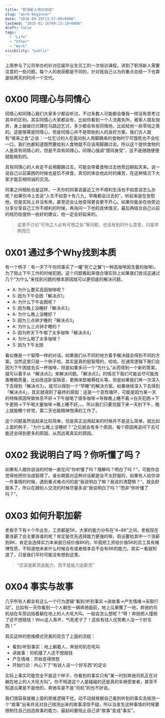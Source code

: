 ```yaml
---
title: "职场新人培训总结"
slug: "work-beginner"
date: "2018-09-19T13:57:00+0000"
lastmod: "2025-01-16T09:13:18+0000"
draft: false
tags:
  - "Life"
  - "Other"
  - "Work"
visibility: "public"
---
```

上周参与了公司举办的针对应届毕业生员工的一次培训课程，讲到了职场新人需要注意的一些问题。每个人的收获都是不同的，针对我自己认为的重点总结一下也算是给两天的时间一个交代。

# 0X00 同理心与同情心

同情心和同理心我们大家多少都会听过，不过多数人可能都会像我一样没有思考过其中的区别。其实同情心大家都会有，比如你看到一个人流离失所，被家人朋友抛弃，身上破破烂烂蹲在马路边乞讨，多少都会有些同情他，比如给他一些零钱之类的。这能够算是同情心，但是同情心并不是帮助别人的良好方案。我们古人就有“嗟来之食”之说：一位乞讨的人在面对别人用脚踢来的食物时宁可饿死也不会吃一口。我们也都知道既然要给别人食物就不应该用脚踢过去。所以这个提供食物的人是具有同情心的，但是不具有同理心。同理心强调“感同身受”，这不是随随便便就能做到的。

具有同理心的人肯定不会用脚踢过去，可能会带着食物过去他旁边聊起天来。说一说自己以前窘困的时候也是饥不择食，真切的体会他此时的痛苦，在这种情况下大家才能互相坦诚的交流。

同事之间相处也是这样，一天你的同事说最近工作不顺利生活也不如意该怎么办呢？如果你冲上去说“人生不如意十有八九，早晚都会过去的”。听起来是在安慰他，但是实际上并没有用，甚至还会让他变得更丧更不开心。如果你能坐在他旁边分享分享自己工作不顺利的时候，再询问一下他的具体情况，最后再结合自己以前的经历给提供一些好的建议，他一定会好起来的。

> 这里不讨论“可怜之人必有可恨之处”等问题，也没有别的什么意思，只是举例而已

# 0X01 通过多个Why找到本质

有一个例子：有一天下午你同事买了一罐“死亡之翼”(一种高咖啡因含量的咖啡)，为了阻止下午工作的时候犯困。这个问题看起来很合理实际上如果我们尝试这通过几个“为什么”来找到问题的根本原因就可以更彻底的解决问题。

  * A: 为什么要买高因咖啡呢？
  * S: 因为下午会困「解决点1」
  * A: 为什么下午会困呢？
  * S: 因为晚上没睡好「解决点2」
  * A: 为什么晚上没睡好？
  * S: 因为三点钟才睡的「解决点3」
  * A: 为什么三点钟才睡的？
  * S: 因为昨天下午喝了太多咖啡「解决点4」
  * A: 为什么喝了太多咖啡？
  * S: 因为下午太困

看似像是一个智障一样的对话，如果我们从不同的地方着手解决就会得到不同的方案。当然这里只是一个例子哈，其实是真的挺智障的，哈哈。在通常逻辑下我们会因为下午困就去买一杯咖啡，但是如果多问一个“为什么”从而得到一个新的答案，就可以着手从「解决点2」来解决问题。「解决点2」的情况下我们可能会尽可能改善睡眠质量，比如改造卧室隔音，更换床垫被褥枕头等。但是如果我们再一次深入下去得到「解决点3」，就可以得到一个“早睡”的解决方案。如果继续深入下去得到「解决点4」，其实就得到了最终的原因：这是一个恶性循环，可能是因为某一天的特殊原因导致休息不好->下午就喝了很多咖啡->导致晚上睡不着->白天犯困->下午更困->下午喝大量咖啡->晚上睡不好。。。所以我们只要克服下来一天的下午，晚上就能睡个好觉，第二天也能精神饱满的工作了。

这个问题虽然说起来比较简单，但是真正运用起来的时候并不是这么简单。就比如上面的例子，“为什么晚上没睡好？”之后就会有多个原因，每个原因再追问下去可能还会得到更多的原因，从而远离真实的原因。

# 0X02 我说明白了吗？你听懂了吗？

如果有人跟你说话的时候一直在问“你听懂了吗？理解吗？明白了吗？”，可能你会觉得他把你当成智障了。谁长期面对这种对话都是会不太舒服的，如果有人给你讲一件事情的时候，遇到重点难点问的是“我说明白了嘛？我说的清楚嘛？”，就会舒服多了。所以在跟别人交流的时候尽量多说“我说明白了吗？”而非“你听懂了吗？”。

# 0X03 如何升职加薪

老板手下有十个毕业生，工资都是5K，大家的能力分布在“4~8K”之间，老板现在要涨薪了会主要涨谁的呢？肯定是优先选择能力更强的嘛，假设要给其中一个涨薪到8K，肯定会选择实力本来就已经价值8K的。毕竟把工资给价值5K的员工具有赌博性质，不知道他未来什么时候会有或者根本会不会有8K的能力。其实一看就知道了，只是我们平时可能没有想到这里。

> “应该是薪资追能力，而不是能力追薪资”

# 0X04 事实与故事

几乎所有人都会有这么一个行为逻辑“看到/听到事实->讲故事->产生情绪->采取行动”。比如有一天你看到一个人躺在一辆奔驰面前，地上瓜果撒了一地，奔驰的司机站在车旁边指着躺在地上的人大吼大叫。一般会怎么想呢？“呀！奔驰把人撞倒了还不想赔钱！Woc这人真坏，气死老子了！这些有钱人仗势欺人没一个好东西！”

其实这样的思维模式完美的契合了上面的流程：

  * 看到/听到事实：地上躺着人，奔驰司机在吼叫
  * 讲故事：司机撞了人还不想赔钱
  * 产生情绪：开始变得愤怒
  * 开始行动：内心下了“有钱人没一个好东西”的定论

实际上事实可能完全不是这个样子，你看到的事实只有“某一时刻奔驰司机正在对躺在地上的人大吼大叫”。你不知道这个人是碰磁的还是真的车祸受害者，甚至不知道瓜果是不是他的，奔驰车是不是“司机”的也不好说。

我们很容易就被上面的思维逻辑干扰，动不动就根据自己看到听到的事实去揣测一个“故事”出来并且对自己揣测出来的故事深信不疑。所以当发生这种事情的时候要限制住自己创造故事的能力，最起码要阻止自己讲“故事”变成“事实”。
